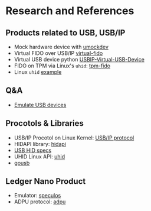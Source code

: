 # Research and References

## Products related to USB, USB/IP
- Mock hardware device with [umockdev](https://github.com/martinpitt/umockdev)
- Virtual FIDO over USB/IP [virtual-fido](https://github.com/bulwarkid/virtual-fido)
- Virtual USB device python [USBIP-Virtual-USB-Device](https://github.com/lcgamboa/USBIP-Virtual-USB-Device)
- FIDO on TPM via Linux's `uhid`: [tpm-fido](https://github.com/psanford/tpm-fido)
- Linux `uhid` [example](https://github.com/torvalds/linux/blob/master/samples/uhid/uhid-example.c)


## Q&A

- [Emulate USB devices](https://stackoverflow.com/questions/1913979/how-to-emulate-usb-devices)

## Procotols & Libraries

- USB/IP Procotol on Linux Kernel: [USB/IP protocol](https://docs.kernel.org/usb/usbip_protocol.html)
- HIDAPI library: [hidapi](https://github.com/libusb/hidapi)
- [USB HID specs](https://usb.org/sites/default/files/hid1_11.pdf)
- UHID Linux API: [uhid](https://github.com/psanford/uhid)
- [gousb](https://pkg.go.dev/github.com/google/gousb#section-readme)

## Ledger Nano Product

- Emulator: [speculos](https://github.com/LedgerHQ/speculos)
- ADPU protocol: [adpu](https://github.com/skythen/apdu)